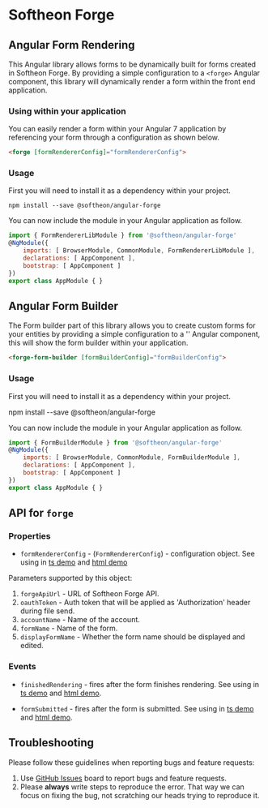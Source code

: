 # Softheon Forge

## Angular Form Rendering

This Angular library allows forms to be dynamically built for forms created in Softheon Forge. By providing a simple configuration to a ```<forge>``` Angular component, this library will dynamically render a form within the front end application.

### Using within your application

You can easily render a form within your Angular 7 application by referencing your form through a configuration as shown below.

```html
<forge [formRendererConfig]="formRendererConfig">
```

### Usage

First you will need to install it as a dependency within your project.

`npm install --save @softheon/angular-forge`

You can now include the module in your Angular application as follow.

```js
import { FormRendererLibModule } from '@softheon/angular-forge'
@NgModule({
    imports: [ BrowserModule, CommonModule, FormRendererLibModule ],
    declarations: [ AppComponent ],
    bootstrap: [ AppComponent ]
})
export class AppModule { }
```

## Angular Form Builder

The Form builder part of this library allows you to create custom forms for your entities by providing a simple configuration to a '<forge-form-builder>' Angular component, this will show the form builder within your application.

```html
<forge-form-builder [formBuilderConfig]="formBuilderConfig">
```

### Usage

First you will need to install it as a dependency within your project.

npm install --save @softheon/angular-forge

You can now include the module in your Angular application as follow.

```js
import { FormBuilderModule } from '@softheon/angular-forge'
@NgModule({
    imports: [ BrowserModule, CommonModule, FormBuilderModule ],
    declarations: [ AppComponent ],
    bootstrap: [ AppComponent ]
})
export class AppModule { }
```

## API for `forge`

### Properties

- `formRendererConfig` - (`FormRendererConfig`) - configuration object. See using in [ts demo](https://github.com/Softheon/angular-forge/blob/master/projects/forge-lib-tester/src/app/form/form.component.ts) and [html demo](https://github.com/Softheon/angular-forge/blob/master/projects/forge-lib-tester/src/app/form/form.component.html)

Parameters supported by this object:

1. `forgeApiUrl` - URL of Softheon Forge API.
2. `oauthToken` - Auth token that will be applied as 'Authorization' header during file send.
3. `accountName` - Name of the account.
4. `formName` - Name of the form.
5. `displayFormName` - Whether the form name should be displayed and edited.

### Events

- `finishedRendering` - fires after the form finishes rendering. See using in [ts demo](https://github.com/Softheon/angular-forge/blob/master/projects/forge-lib-tester/src/app/form/form.component.ts) and [html demo](https://github.com/Softheon/angular-forge/blob/masterprojects/forge-lib-tester/src/app/form/form.component.html).

- `formSubmitted` - fires after the form is submitted. See using in [ts demo](https://github.com/Softheon/angular-forge/blob/master/projects/forge-lib-tester/src/app/form/form.component.ts) and [html demo](https://github.com/Softheon/angular-forge/blob/masterprojects/forge-lib-tester/src/app/form/form.component.html).

## Troubleshooting

Please follow these guidelines when reporting bugs and feature requests:

1. Use [GitHub Issues]([https://github.com/valor-software/ng2-file-upload/issues](https://github.com/Softheon/angular-forge/issues)) board to report bugs and feature requests.
2. Please **always** write steps to reproduce the error. That way we can focus on fixing the bug, not scratching our heads trying to reproduce it.